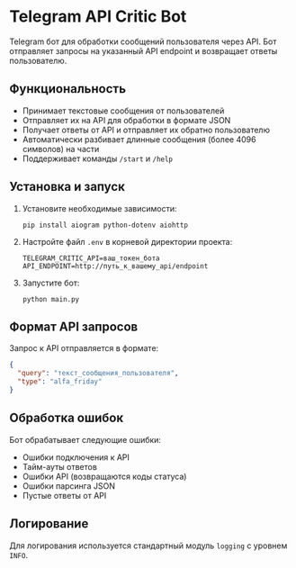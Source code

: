 # Telegram API Critic Bot

Telegram бот для обработки сообщений пользователя через API. Бот отправляет запросы на указанный API endpoint и возвращает ответы пользователю.

## Функциональность

- Принимает текстовые сообщения от пользователей
- Отправляет их на API для обработки в формате JSON
- Получает ответы от API и отправляет их обратно пользователю
- Автоматически разбивает длинные сообщения (более 4096 символов) на части
- Поддерживает команды `/start` и `/help`

## Установка и запуск

1. Установите необходимые зависимости:
   ```
   pip install aiogram python-dotenv aiohttp
   ```

2. Настройте файл `.env` в корневой директории проекта:
   ```
   TELEGRAM_CRITIC_API=ваш_токен_бота
   API_ENDPOINT=http://путь_к_вашему_api/endpoint
   ```

3. Запустите бот:
   ```
   python main.py
   ```

## Формат API запросов

Запрос к API отправляется в формате:
```json
{
  "query": "текст_сообщения_пользователя",
  "type": "alfa_friday"
}
```

## Обработка ошибок

Бот обрабатывает следующие ошибки:
- Ошибки подключения к API
- Тайм-ауты ответов
- Ошибки API (возвращаются коды статуса)
- Ошибки парсинга JSON
- Пустые ответы от API

## Логирование

Для логирования используется стандартный модуль `logging` с уровнем `INFO`. 